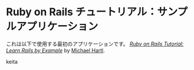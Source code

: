 # Ruby on Rails チュートリアル：サンプルアプリケーション

これは以下で使用する最初のアプリケーションです。
[*Ruby on Rails Tutorial: Learn Rails by Example*](http://railstutorial.jp/)
by [Michael Hartl](http://michaelhartl.com/).

keita
